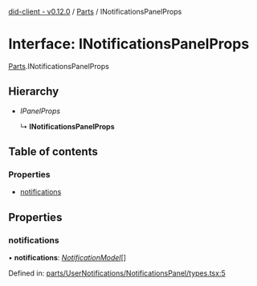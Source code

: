 [did-client - v0.12.0](../README.md) / [Parts](../modules/parts.md) / INotificationsPanelProps

# Interface: INotificationsPanelProps

[Parts](../modules/parts.md).INotificationsPanelProps

## Hierarchy

* *IPanelProps*

  ↳ **INotificationsPanelProps**

## Table of contents

### Properties

- [notifications](parts.inotificationspanelprops.md#notifications)

## Properties

### notifications

• **notifications**: [*NotificationModel*](../classes/parts.notificationmodel.md)[]

Defined in: [parts/UserNotifications/NotificationsPanel/types.tsx:5](https://github.com/Puzzlepart/did/blob/dev/client/parts/UserNotifications/NotificationsPanel/types.tsx#L5)
